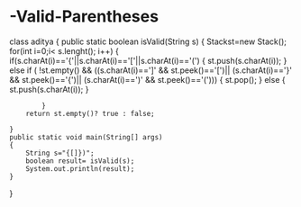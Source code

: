 # -Valid-Parentheses


class aditya {
    public static boolean   isValid(String s) {
        Stack<Character>st=new Stack();
            for(int i=0;i< s.lenght(); i++)
            {
                if(s.charAt(i)=='{'||s.charAt(i)=='['||s.charAt(i)=='(')
                {
                    st.push(s.charAt(i));
                }
                else if ( !st.empty() && ((s.charAt(i)==']' && st.peek()=='[')||
                       (s.charAt(i)=='}' && st.peek()=='{')||
                       (s.charAt(i)==')' && st.peek()=='(')))
                {
                    st.pop();
                }
                else
                {
                    st.push(s.charAt(i));
                }
                    
            }
        return st.empty()? true : false;
        
    }
    public static void main(String[] args)
    {
        String s="{[]})";
        boolean result= isValid(s);
        System.out.println(result);
    }
}
